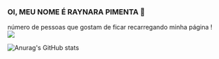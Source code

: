 ### OI, MEU NOME É RAYNARA PIMENTA 👋
número de pessoas que gostam de ficar recarregando minha página ! <br>
<img src="https://profile-counter.glitch.me/%7BRaynaraPimenta%7D/count.svg">
<!--
**RaynaraPimenta/RaynaraPimenta** is a ✨ _special_ ✨ repository because its `README.md` (this file) appears on your GitHub profile.
Here are some ideas to get you started:
- 🔭 I’m currently working on ...
- 🌱 I’m currently learning ...
- 👯 I’m looking to collaborate on ...
- 🤔 I’m looking for help with ...
- 💬 Ask me about ...
- 📫 How to reach me: ...
- 😄 Pronouns: ...
- ⚡ Fun fact: ...
-->


![Anurag's GitHub stats](https://github-readme-stats.vercel.app/api?username=RaynaraPimenta&show_icons=true&locale=pt-br&theme=radical)

